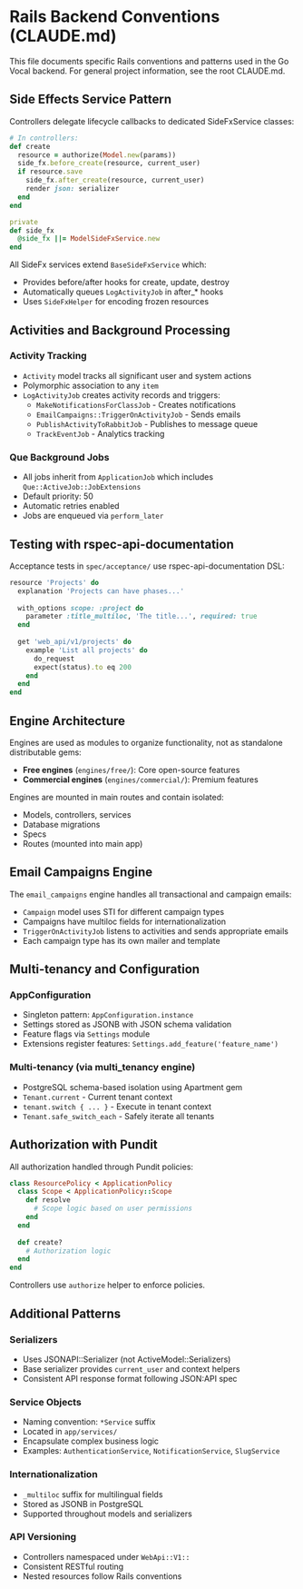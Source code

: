 # Rails Backend Conventions (CLAUDE.md)

This file documents specific Rails conventions and patterns used in the Go Vocal backend. For general project information, see the root CLAUDE.md.

## Side Effects Service Pattern

Controllers delegate lifecycle callbacks to dedicated SideFxService classes:

```ruby
# In controllers:
def create
  resource = authorize(Model.new(params))
  side_fx.before_create(resource, current_user)
  if resource.save
    side_fx.after_create(resource, current_user)
    render json: serializer
  end
end

private
def side_fx
  @side_fx ||= ModelSideFxService.new
end
```

All SideFx services extend `BaseSideFxService` which:
- Provides before/after hooks for create, update, destroy
- Automatically queues `LogActivityJob` in after_* hooks
- Uses `SideFxHelper` for encoding frozen resources

## Activities and Background Processing

### Activity Tracking
- `Activity` model tracks all significant user and system actions
- Polymorphic association to any `item`
- `LogActivityJob` creates activity records and triggers:
  - `MakeNotificationsForClassJob` - Creates notifications
  - `EmailCampaigns::TriggerOnActivityJob` - Sends emails
  - `PublishActivityToRabbitJob` - Publishes to message queue
  - `TrackEventJob` - Analytics tracking

### Que Background Jobs
- All jobs inherit from `ApplicationJob` which includes `Que::ActiveJob::JobExtensions`
- Default priority: 50
- Automatic retries enabled
- Jobs are enqueued via `perform_later`

## Testing with rspec-api-documentation

Acceptance tests in `spec/acceptance/` use rspec-api-documentation DSL:

```ruby
resource 'Projects' do
  explanation 'Projects can have phases...'
  
  with_options scope: :project do
    parameter :title_multiloc, 'The title...', required: true
  end
  
  get 'web_api/v1/projects' do
    example 'List all projects' do
      do_request
      expect(status).to eq 200
    end
  end
end
```

## Engine Architecture

Engines are used as modules to organize functionality, not as standalone distributable gems:

- **Free engines** (`engines/free/`): Core open-source features
- **Commercial engines** (`engines/commercial/`): Premium features

Engines are mounted in main routes and contain isolated:
- Models, controllers, services
- Database migrations
- Specs
- Routes (mounted into main app)

## Email Campaigns Engine

The `email_campaigns` engine handles all transactional and campaign emails:

- `Campaign` model uses STI for different campaign types
- Campaigns have multiloc fields for internationalization
- `TriggerOnActivityJob` listens to activities and sends appropriate emails
- Each campaign type has its own mailer and template

## Multi-tenancy and Configuration

### AppConfiguration
- Singleton pattern: `AppConfiguration.instance`
- Settings stored as JSONB with JSON schema validation
- Feature flags via `Settings` module
- Extensions register features: `Settings.add_feature('feature_name')`

### Multi-tenancy (via multi_tenancy engine)
- PostgreSQL schema-based isolation using Apartment gem
- `Tenant.current` - Current tenant context
- `tenant.switch { ... }` - Execute in tenant context
- `Tenant.safe_switch_each` - Safely iterate all tenants

## Authorization with Pundit

All authorization handled through Pundit policies:

```ruby
class ResourcePolicy < ApplicationPolicy
  class Scope < ApplicationPolicy::Scope
    def resolve
      # Scope logic based on user permissions
    end
  end
  
  def create?
    # Authorization logic
  end
end
```

Controllers use `authorize` helper to enforce policies.

## Additional Patterns

### Serializers
- Uses JSONAPI::Serializer (not ActiveModel::Serializers)
- Base serializer provides `current_user` and context helpers
- Consistent API response format following JSON:API spec

### Service Objects
- Naming convention: `*Service` suffix
- Located in `app/services/`
- Encapsulate complex business logic
- Examples: `AuthenticationService`, `NotificationService`, `SlugService`

### Internationalization
- `_multiloc` suffix for multilingual fields
- Stored as JSONB in PostgreSQL
- Supported throughout models and serializers

### API Versioning
- Controllers namespaced under `WebApi::V1::`
- Consistent RESTful routing
- Nested resources follow Rails conventions
